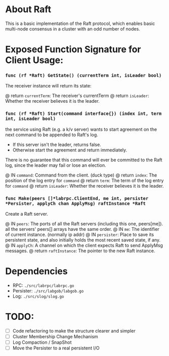 # About Raft

This is a basic implementation of the Raft protocol, which enables basic multi-node consensus in a cluster with an odd number of nodes.

# Exposed Function Signature for Client Usage:

### `func (rf *Raft) GetState() (currentTerm int, isLeader bool)` 
The receiver instance will return its state:  

@ return `currentTerm`: The receiver's currentTerm 
@ return `isLeader`:    Whether the receiver believes it is the leader.

### `func (rf *Raft) Start(command interface{}) (index int, term int, isLeader bool)`
the service using Raft (e.g. a k/v server) wants to start agreement on the next command to be appended to Raft's log. 
* If this server isn't the leader, returns false. 
* Otherwise start the agreement and return immediately. 

There is no guarantee that this command will ever be committed to the Raft log, since the leader may fail or lose an election. 

@ IN `command`:   Command from the client. (duck type)
@ return `index`:    The position of the log entry for `command`
@ return `term`:     The term of the log entry for `command`
@ return `isLeader`: Whether the receiver believes it is the leader.

### `func Make(peers []*labrpc.ClientEnd, me int, persister *Persister, applyCh chan ApplyMsg) raftInstance *Raft`
Create a Raft server. 

@ IN `peers`: The ports of all the Raft servers (including this one, peers[me]). all the servers' peers[] arrays have the same order.
@ IN `me`:    The identifier of current instance. (normally ip addr)
@ IN `persister`: Place to save its persistent state, and also initially holds the most recent saved state, if any.
@ IN `applyCh`: A channel on which the client expects Raft to send ApplyMsg messages.
@ return `raftInstance`: The pointer to the new Raft instance.

# Dependencies

* RPC: `./src/labrpc/labrpc.go`
* Persister: `./src/labgob/labgob.go`
* Log: `./src/slog/slog.go`

# TODO:

- [ ] Code refactoring to make the structure clearer and simpler
- [ ] Cluster Membership Change Mechanism
- [ ] Log Compaction / SnapShot
- [ ] Move the Persister to a real persistent I/O